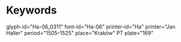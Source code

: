 # Keywords
glyph-id="Ha-06_0311"
font-id="Ha-06"
printer-id="Ha"
printer="Jan Haller"
period="1505–1525"
place="Kraków"
PT plate="169"

